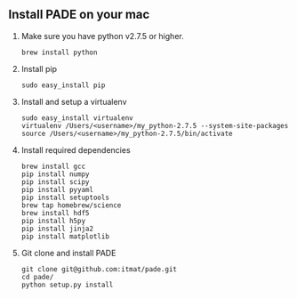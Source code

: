 ## Install PADE on your mac

1. Make sure you have python v2.7.5 or higher.
    
       brew install python

2. Install pip

       sudo easy_install pip

3. Install and setup a virtualenv 

       sudo easy_install virtualenv
       virtualenv /Users/<username>/my_python-2.7.5 --system-site-packages
       source /Users/<username>/my_python-2.7.5/bin/activate

4. Install required dependencies

       brew install gcc
       pip install numpy 
       pip install scipy
       pip install pyyaml
       pip install setuptools
       brew tap homebrew/science
       brew install hdf5
       pip install h5py
       pip install jinja2
       pip install matplotlib

5. Git clone and install PADE

       git clone git@github.com:itmat/pade.git
       cd pade/
       python setup.py install
